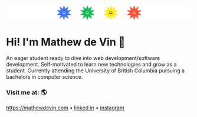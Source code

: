![rainbow-logo](https://raw.githubusercontent.com/MtheDV/MtheDV/main/logo-banner.png)

# Hi! I'm Mathew de Vin 👋
An eager student ready to dive into web development/software development. Self-motivated to learn new technologies and grow as a student. Currently attending the University of British Columbia pursuing a bachelors in computer science.

### Visit me at: 🌎
https://mathewdevin.com • [linked in](https://www.linkedin.com/in/mathew-de-vin/) • [instagram](https://www.instagram.com/mathew_dv/)
